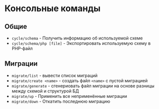 # Консольные команды

## Общие

- `cycle/schema` - Получить информацию об используемой схеме
- `cycle/schema/php [file]` - Экспортировать используемую схему в PHP-файл

## Миграции

- `migrate/list` - вывести список миграций
- `migrate/create <name>` - создать файл `<name>` с пустой миграцией
- `migrate/generate` - сгенериовать файл миграции на основе разницы между схемой и структурой БД 
- `migrate/up` - Применить все неприменённые миграции 
- `migrate/down` - Откатить последнюю миграцию 
